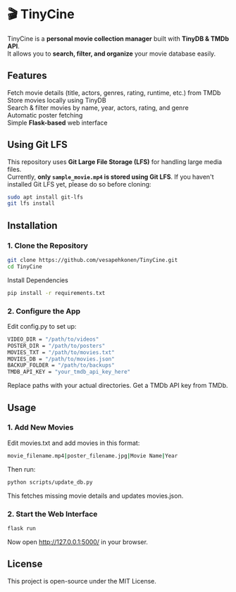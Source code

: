 # 🎬 TinyCine

TinyCine is a **personal movie collection manager** built with **TinyDB & TMDb API**.  
It allows you to **search, filter, and organize** your movie database easily.

##  Features
Fetch movie details (title, actors, genres, rating, runtime, etc.) from TMDb  
Store movies locally using TinyDB  
Search & filter movies by name, year, actors, rating, and genre  
Automatic poster fetching  
Simple **Flask-based** web interface  

## Using Git LFS
This repository uses **Git Large File Storage (LFS)** for handling large media files.  
Currently, **only `sample_movie.mp4` is stored using Git LFS**.
If you haven't installed Git LFS yet, please do so before cloning:
```sh
sudo apt install git-lfs
git lfs install
```

##  Installation
### 1. Clone the Repository
```sh
git clone https://github.com/vesapehkonen/TinyCine.git
cd TinyCine
```
Install Dependencies
```sh
pip install -r requirements.txt
```

### 2. Configure the App

Edit config.py to set up:

```sh
VIDEO_DIR = "/path/to/videos"
POSTER_DIR = "/path/to/posters"
MOVIES_TXT = "/path/to/movies.txt"
MOVIES_DB = "/path/to/movies.json"
BACKUP_FOLDER = "/path/to/backups"
TMDB_API_KEY = "your_tmdb_api_key_here"
```
Replace paths with your actual directories.
Get a TMDb API key from TMDb.

## Usage
### 1. Add New Movies
Edit movies.txt and add movies in this format:
```sh
movie_filename.mp4|poster_filename.jpg|Movie Name|Year
```
Then run:
```sh
python scripts/update_db.py
```
This fetches missing movie details and updates movies.json.
### 2. Start the Web Interface

```sh
flask run
```
Now open http://127.0.0.1:5000/ in your browser.

## License
This project is open-source under the MIT License.

